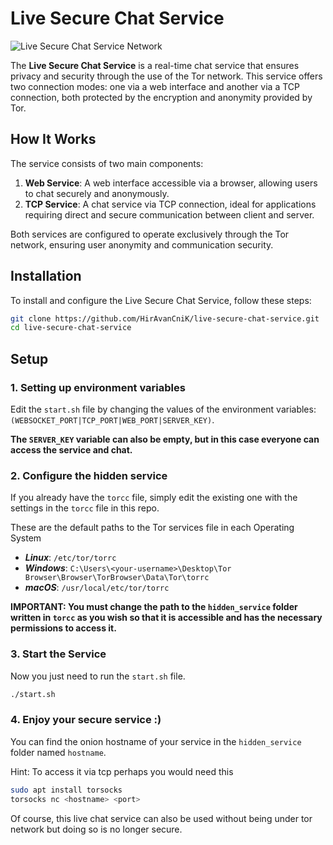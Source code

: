 # Live Secure Chat Service

![Live Secure Chat Service Network](https://raw.githubusercontent.com/HirAvanCniK/live-secure-chat-service/refs/heads/main/webservice/static/imgs/favicon.ico)

The **Live Secure Chat Service** is a real-time chat service that ensures privacy and security through the use of the Tor network. This service offers two connection modes: one via a web interface and another via a TCP connection, both protected by the encryption and anonymity provided by Tor.

## How It Works

The service consists of two main components:

1. **Web Service**: A web interface accessible via a browser, allowing users to chat securely and anonymously.
2. **TCP Service**: A chat service via TCP connection, ideal for applications requiring direct and secure communication between client and server.

Both services are configured to operate exclusively through the Tor network, ensuring user anonymity and communication security.

## Installation

To install and configure the Live Secure Chat Service, follow these steps:

```bash
git clone https://github.com/HirAvanCniK/live-secure-chat-service.git
cd live-secure-chat-service
```

## Setup

### 1. Setting up environment variables

Edit the `start.sh` file by changing the values of the environment variables: `(WEBSOCKET_PORT|TCP_PORT|WEB_PORT|SERVER_KEY)`.

**The `SERVER_KEY` variable can also be empty, but in this case everyone can access the service and chat.**

### 2. Configure the hidden service

If you already have the `torcc` file, simply edit the existing one with the settings in the `torcc` file in this repo.

These are the default paths to the Tor services file in each Operating System

- ***Linux***: `/etc/tor/torrc`
- ***Windows***: `C:\Users\<your-username>\Desktop\Tor Browser\Browser\TorBrowser\Data\Tor\torrc`
- ***macOS***: `/usr/local/etc/tor/torrc`

**IMPORTANT: You must change the path to the `hidden_service` folder written in `torcc` as you wish so that it is accessible and has the necessary permissions to access it.**

### 3. Start the Service

Now you just need to run the `start.sh` file.

```bash
./start.sh
```

### 4. Enjoy your secure service :)

You can find the onion hostname of your service in the `hidden_service` folder named `hostname`.

Hint: To access it via tcp perhaps you would need this
```bash
sudo apt install torsocks
torsocks nc <hostname> <port>
```

Of course, this live chat service can also be used without being under tor network but doing so is no longer secure.
